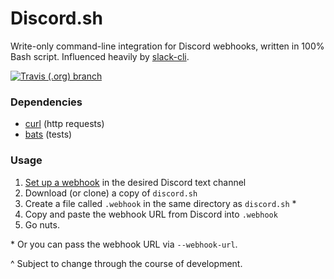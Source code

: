 # Discord.sh

Write-only command-line integration for Discord webhooks, written in 100% Bash script. Influenced heavily by [slack-cli][slack].

[![Travis (.org) branch](https://img.shields.io/travis/ChaoticWeg/discord.sh/master.svg)](https://travis-ci.org/ChaoticWeg/discord.sh)

### Dependencies

- [curl]() (http requests)
- [bats]() (tests)

### Usage

1. [Set up a webhook][webhook] in the desired Discord text channel
2. Download (or clone) a copy of `discord.sh`
3. Create a file called `.webhook` in the same directory as `discord.sh` *
4. Copy and paste the webhook URL from Discord into `.webhook`
5. Go nuts.

\* Or you can pass the webhook URL via `--webhook-url`.

^ Subject to change through the course of development.

[slack]: https://github.com/rockymadden/slack-cli/
[curl]: https://curl.haxx.se/
[bats]: https://github.com/sstephenson/bats
[webhook]: https://support.discordapp.com/hc/en-us/articles/228383668-Intro-to-Webhooks
